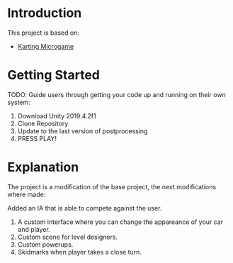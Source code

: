 # Introduction 
This project is based on:
- [Karting Microgame](https://learn.unity.com/project/karting-template)

# Getting Started
TODO: Guide users through getting your code up and running on their own system:
1.	Download Unity 2019.4.2f1
2.	Clone Repository
3.	Update to the last version of postprocessing
4.	PRESS PLAY!

# Explanation
The project is a modification of the base project, the next modifications where made:

Added an IA that is able to compete against the user.
1.	A custom interface where you can change the appareance of your car and player.
2.	Custom scene for level designers.
3.	Custom powerups.
4.	Skidmarks when player takes a close turn.